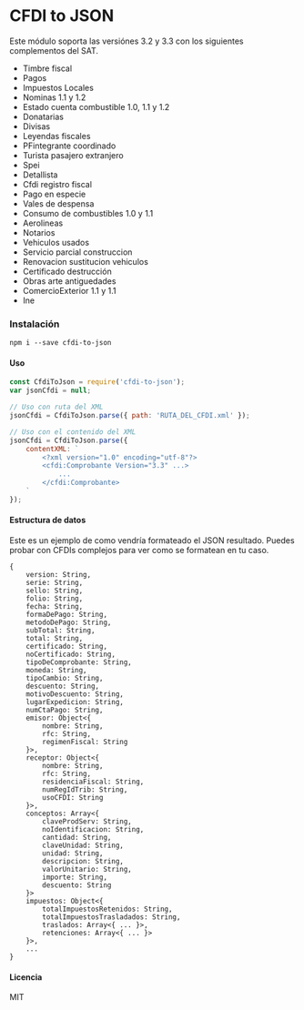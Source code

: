 # CFDI to JSON

Este módulo soporta las versiónes 3.2 y 3.3 con los siguientes complementos del SAT.

- Timbre fiscal
- Pagos
- Impuestos Locales
- Nominas 1.1 y 1.2
- Estado cuenta combustible 1.0, 1.1 y 1.2
- Donatarias
- Divisas
- Leyendas fiscales
- PFintegrante coordinado
- Turista pasajero extranjero
- Spei
- Detallista
- Cfdi registro fiscal
- Pago en especie
- Vales de despensa
- Consumo de combustibles 1.0 y 1.1
- Aerolineas
- Notarios
- Vehiculos usados
- Servicio parcial construccion
- Renovacion sustitucion vehiculos
- Certificado destrucción
- Obras arte antiguedades
- ComercioExterior 1.1 y 1.1
- Ine


### Instalación

```
npm i --save cfdi-to-json
```

#### Uso

```Javascript
const CfdiToJson = require('cfdi-to-json');
var jsonCfdi = null;

// Uso con ruta del XML
jsonCfdi = CfdiToJson.parse({ path: 'RUTA_DEL_CFDI.xml' });

// Uso con el contenido del XML
jsonCfdi = CfdiToJson.parse({
	contentXML: `
		<?xml version="1.0" encoding="utf-8"?>
		<cfdi:Comprobante Version="3.3" ...>
			...
		</cfdi:Comprobante>
	`
});

```

#### Estructura de datos
Este es un ejemplo de como vendría formateado el JSON resultado. Puedes probar con CFDIs complejos para ver como se formatean en tu caso.

```
{
	version: String,
	serie: String,
	sello: String,
	folio: String,
	fecha: String,
	formaDePago: String,
	metodoDePago: String,
	subTotal: String,
	total: String,
	certificado: String,
	noCertificado: String,
	tipoDeComprobante: String,
	moneda: String,
	tipoCambio: String,
	descuento: String,
	motivoDescuento: String,
	lugarExpedicion: String,
	numCtaPago: String,
	emisor: Object<{
		nombre: String,
		rfc: String,
		regimenFiscal: String
	}>,
	receptor: Object<{
		nombre: String,
		rfc: String,
		residenciaFiscal: String,
		numRegIdTrib: String,
		usoCFDI: String
	}>,
	conceptos: Array<{
		claveProdServ: String,
		noIdentificacion: String,
		cantidad: String,
		claveUnidad: String,
		unidad: String,
		descripcion: String,
		valorUnitario: String,
		importe: String,
		descuento: String
	}>
	impuestos: Object<{
		totalImpuestosRetenidos: String,
		totalImpuestosTrasladados: String,
		traslados: Array<{ ... }>,
		retenciones: Array<{ ... }>
	}>,
	...
}
```

#### Licencia

MIT

